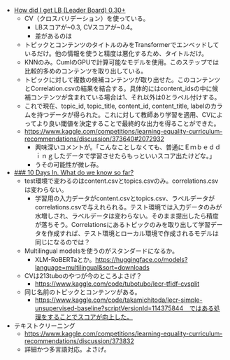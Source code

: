 - [How did I get LB (Leader Board) 0.30+](https://www.kaggle.com/competitions/learning-equality-curriculum-recommendations/discussion/373640)
	- CV（クロスバリデーション）を使っている。
		- LBスコアが~0.3, CVスコアが~0.4。
		- 差があるのは
	- トピックとコンテンツのタイトルのみをTransformerでエンベッドしているだけ。他の情報を使うと精度は悪化するため、タイトルだけ。
	- KNNのみ。CumlのGPUで計算可能なモデルを使用。このステップでは比較的多めのコンテンツを取り出している。
	- トピックに対して複数の候補コンテンツが取り出せた。このコンテンツとCorrelation.csvの結果を結合する。具体的にはcontent_idsの中に候補コンテンツが含まれている場合は1、それ以外は0とラベル付けする。
	- これで現在、topic_id, topic_title, content_id, content_title, labelのカラムを持つデータが得られた。これに対して教師あり学習を適用、CVによってより良い閾値を決定することで最終的な出力を得ることができた。
	- https://www.kaggle.com/competitions/learning-equality-curriculum-recommendations/discussion/373640#2072932
		- 興味深いコメントが。「こんなことしなくても、普通にＥｍｂｅｄｄｉｎｇしたデータで学習させたらもっといいスコア出たけどな。」
		- うその可能性が微レ存。
- [### 10 Days In. What do we know so far?](https://www.kaggle.com/competitions/learning-equality-curriculum-recommendations/discussion/373958)
	- test環境で変わるのはcontent.csvとtopics.csvのみ。correlations.csvは変わらない。
		- 学習用の入力データがcontent.csvとtopics.csv、ラベルデータがcorrelations.csvで与えれられる。テスト環境では入力データのみが水増しされ、ラベルデータは変わらない。そのまま提出したら精度が落ちそう。Correlationsにあるトピックのみを取り出して学習データを作成すれば、テスト環境とローカル環境で作成されるモデルは同じになるのでは？
	- Multilingual modelsを使うのがスタンダードになるか。
		- XLM-RoBERTaとか。https://huggingface.co/models?language=multilingual&sort=downloads
	- CVは213tuboのやつが今のところよさげ？
		- https://www.kaggle.com/code/tubotubo/lecr-tfidf-cvsplit
	- 同じ名前のトピックとコンテンツがある。
		- https://www.kaggle.com/code/takamichitoda/lecr-simple-unsupervised-baseline?scriptVersionId=114375844　ではある処理をすることでスコアが向上した。
- テキストクリーニング
	- https://www.kaggle.com/competitions/learning-equality-curriculum-recommendations/discussion/373832
	- 詳細かつ多言語対応。よさげ。